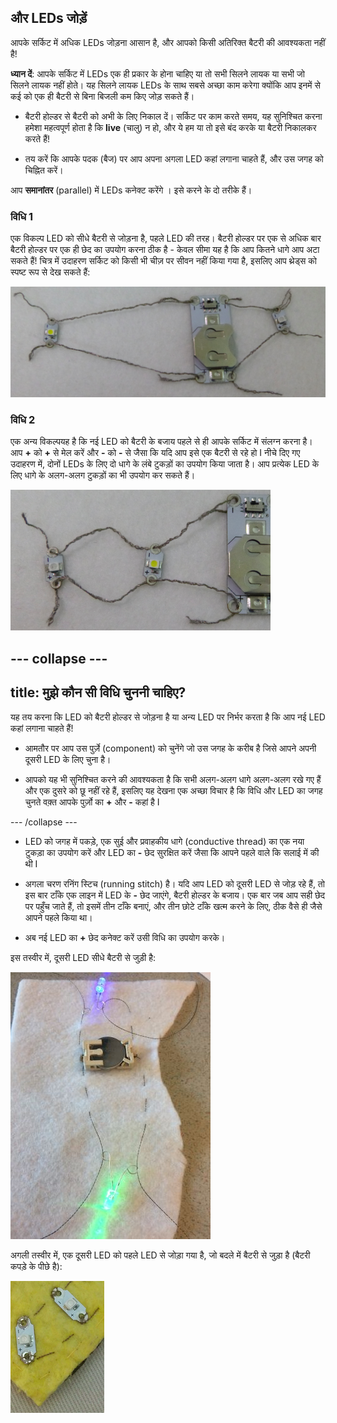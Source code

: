 ## और LEDs जोड़ें

आपके सर्किट में अधिक LEDs जोड़ना आसान है, और आपको किसी अतिरिक्त बैटरी की आवश्यकता नहीं है!

**ध्यान दें**: आपके सर्किट में LEDs एक ही प्रकार के होना चाहिए या तो सभी सिलने लायक या सभी जो सिलने लायक नहीं होते। यह सिलने लायक LEDs के साथ सबसे अच्छा काम करेगा क्योंकि आप इनमें से कई को एक ही बैटरी से बिना बिजली कम किए जोड़ सकते हैं।

+ बैटरी होल्डर से बैटरी को अभी के लिए निकाल दें। सर्किट पर काम करते समय, यह सुनिश्चित करना हमेशा महत्वपूर्ण होता है कि **live** (चालु) न हो, और ये हम या तो इसे बंद करके या बैटरी निकालकर करते हैं!

+ तय करें कि आपके पदक (बैज) पर आप अपना अगला LED कहां लगाना चाहते हैं, और उस जगह को चिह्नित करें।

आप **समानांतर** (parallel) में LEDs कनेक्ट करेंगे । इसे करने के दो तरीके हैं।

### विधि 1

एक विकल्प LED को सीधे बैटरी से जोड़ना है, पहले LED की तरह। बैटरी होल्डर पर एक से अधिक बार बैटरी होल्डर पर एक ही छेद का उपयोग करना ठीक है - केवल सीमा यह है कि आप कितने धागे आप अटा सकते हैं! चित्र में उदाहरण सर्किट को किसी भी चीज़ पर सीवन नहीं किया गया है, इसलिए आप थ्रेड्स को स्पष्ट रूप से देख सकते हैं:

![](images/more_leds_separate.png)

### विधि 2

एक अन्य विकल्पयह है कि नई LED को बैटरी के बजाय पहले से ही आपके सर्किट में संलग्न करना है। आप **+** को **+** से मेल करें और **-** को **-** से जैसा कि यदि आप इसे एक बैटरी से रहे हो I नीचे दिए गए उदाहरण में, दोनों LEDs के लिए दो धागे के लंबे टुकड़ों का उपयोग किया जाता है। आप प्रत्येक LED के लिए धागे के अलग-अलग टुकड़ों का भी उपयोग कर सकते हैं।

![](images/more_leds_extended.png)

--- collapse ---
---
title: मुझे कौन सी विधि चुननी चाहिए?
---

यह तय करना कि LED को बैटरी होल्डर से जोड़ना है या अन्य LED पर निर्भर करता है कि आप नई LED कहां लगाना चाहते हैं!

+ आमतौर पर आप उस पुर्ज़े (component) को चुनेंगे जो उस जगह के करीब है जिसे आपने अपनी दूसरी LED के लिए चुना है।

+ आपको यह भी सुनिश्चित करने की आवश्यकता है कि सभी अलग-अलग धागे अलग-अलग रखे गए हैं और एक दुसरे को छू नहीं रहे हैं, इसलिए यह देखना एक अच्छा विचार है कि विधि और LED का जगह चुनते वक़्त आपके पुर्ज़ो का **+** और **-** कहां है I

--- /collapse ---

+ LED को जगह में पकड़े, एक सुई और प्रवाहकीय धागे (conductive thread) का एक नया टुकड़ा का उपयोग करें और LED का **-** छेद सुरक्षित करें जैसा कि आपने पहले वाले कि सलाई में की थी I

+ अगला चरण रनिंग स्टिच (running stitch) है। यदि आप LED को दूसरी LED से जोड़ रहे हैं, तो इस बार टाँके एक लाइन में LED के **-** छेद जाएंगे, बैटरी होल्डर के बजाय। एक बार जब आप सही छेद पर पहुँच जाते हैं, तो इसमें तीन टाँके बनाएं, और तीन छोटे टाँके खत्म करने के लिए, ठीक वैसे ही जैसे आपने पहले किया था।

+ अब नई LED का **+** छेद कनेक्ट करें उसी विधि का उपयोग करके।

इस तस्वीर में, दूसरी LED सीधे बैटरी से जुड़ी है:

![](images/second_led.JPG)

अगली तस्वीर में, एक दूसरी LED को पहले LED से जोड़ा गया है, जो बदले में बैटरी से जुड़ा है (बैटरी कपड़े के पीछे है):

![](images/second_led2.png)
